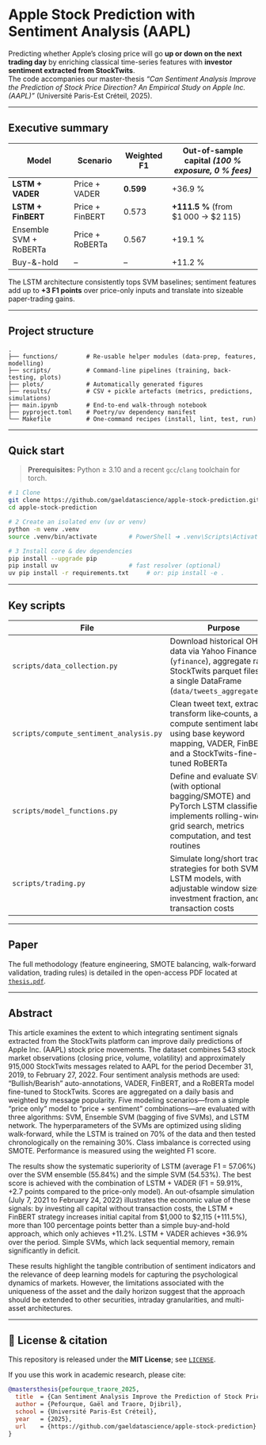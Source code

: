 # Apple Stock Prediction with Sentiment Analysis (AAPL)

Predicting whether Apple’s closing price will go **up or down on the next trading day** by enriching classical time-series features with **investor sentiment extracted from StockTwits**.  
The code accompanies our master-thesis *“Can Sentiment Analysis Improve the Prediction of Stock Price Direction? An Empirical Study on Apple Inc. (AAPL)”* (Université Paris-Est Créteil, 2025).

---

## Executive summary

| Model | Scenario | Weighted F1 | Out-of-sample capital *(100 % exposure, 0 % fees)* |
|-------|----------|-------------|----------------------------------------------------|
| **LSTM + VADER** | Price + VADER | **0.599** | +36.9 % |
| **LSTM + FinBERT** | Price + FinBERT | 0.573 | **+111.5 %** (from $1 000 → $2 115) |
| Ensemble SVM + RoBERTa | Price + RoBERTa | 0.567 | +19.1 % |
| Buy-&-hold | – | – | +11.2 % |

The LSTM architecture consistently tops SVM baselines; sentiment features add up to **+3 F1 points** over price-only inputs and translate into sizeable paper-trading gains.

---

## Project structure

```
.
├── functions/        # Re-usable helper modules (data-prep, features, modelling)
├── scripts/          # Command-line pipelines (training, back-testing, plots)
├── plots/            # Automatically generated figures
├── results/          # CSV + pickle artefacts (metrics, predictions, simulations)
├── main.ipynb        # End-to-end walk-through notebook
├── pyproject.toml    # Poetry/uv dependency manifest
└── Makefile          # One-command recipes (install, lint, test, run)
```

---

## Quick start

> **Prerequisites:** Python ≥ 3.10 and a recent `gcc`/`clang` toolchain for torch.

```bash
# 1 Clone
git clone https://github.com/gaeldatascience/apple-stock-prediction.git
cd apple-stock-prediction

# 2 Create an isolated env (uv or venv)
python -m venv .venv
source .venv/bin/activate         # PowerShell ➜ .venv\Scripts\Activate.ps1

# 3 Install core & dev dependencies
pip install --upgrade pip
pip install uv                    # fast resolver (optional)
uv pip install -r requirements.txt     # or: pip install -e .
```

---

## Key scripts

| File | Purpose |
|------|---------|
| `scripts/data_collection.py` | Download historical OHLCV data via Yahoo Finance (`yfinance`), aggregate raw StockTwits parquet files into a single DataFrame (`data/tweets_aggregated.pq`) |
| `scripts/compute_sentiment_analysis.py` | Clean tweet text, extract and transform like‐counts, and compute sentiment labels using base keyword mapping, VADER, FinBERT, and a StockTwits-fine-tuned RoBERTa |
| `scripts/model_functions.py` | Define and evaluate SVM (with optional bagging/SMOTE) and PyTorch LSTM classifiers; implements rolling-window grid search, metrics computation, and test routines |
| `scripts/trading.py` | Simulate long/short trading strategies for both SVM and LSTM models, with adjustable window sizes, investment fraction, and transaction costs |


---

## Paper

The full methodology (feature engineering, SMOTE balancing, walk-forward validation, trading rules) is detailed in the open-access PDF located at [`thesis.pdf`](./thesis.pdf).

---

## Abstract

This article examines the extent to which integrating sentiment signals extracted from the StockTwits platform can improve daily predictions of Apple Inc. (AAPL) stock price movements. The dataset combines 543 stock market observations (closing price, volume, volatility) and approximately 915,000 StockTwits messages related to AAPL for the period December 31, 2019, to February 27, 2022. Four sentiment analysis methods are used: “Bullish/Bearish” auto-annotations, VADER, FinBERT, and a RoBERTa model fine-tuned to StockTwits. Scores are aggregated on a daily basis and weighted by message popularity.
Five modeling scenarios—from a simple “price only” model to “price + sentiment” combinations—are evaluated with three algorithms: SVM, Ensemble SVM (bagging of five SVMs), and LSTM network. The hyperparameters of the SVMs are optimized using sliding walk-forward, while the LSTM is trained on 70% of the data and then tested chronologically on the remaining 30%. Class imbalance is corrected using SMOTE. Performance is measured using the weighted F1 score.

The results show the systematic superiority of LSTM (average F1 = 57.06%) over the SVM ensemble (55.84%) and the simple SVM (54.53%). The best score is achieved with the combination of LSTM + VADER (F1 = 59.91%, +2.7 points compared to the price-only model). An out-ofsample simulation (July 7, 2021 to February 24, 2022) illustrates the economic value of these signals: by investing all capital without transaction costs, the LSTM + FinBERT strategy increases initial capital from $1,000 to $2,115 (+111.5%), more than 100 percentage points better than a simple buy-and-hold approach, which only achieves +11.2%. LSTM + VADER achieves +36.9% over the period. Simple SVMs, which lack sequential memory, remain significantly in deficit.

These results highlight the tangible contribution of sentiment indicators and the relevance of deep learning models for capturing the psychological dynamics of markets. However, the limitations associated with the uniqueness of the asset and the daily horizon suggest that the approach should be extended to other securities, intraday granularities, and multi-asset architectures.

---

## 📄 License & citation

This repository is released under the **MIT License**; see [`LICENSE`](./LICENSE).  

If you use this work in academic research, please cite:

```bibtex
@mastersthesis{pefourque_traore_2025,
  title  = {Can Sentiment Analysis Improve the Prediction of Stock Price Direction?},
  author = {Pefourque, Gaël and Traore, Djibril},
  school = {Université Paris-Est Créteil},
  year   = {2025},
  url    = {https://github.com/gaeldatascience/apple-stock-prediction}
}
```
